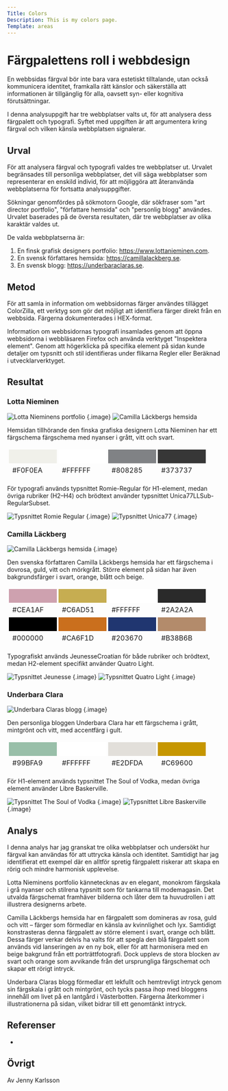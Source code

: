 ```yaml
---
Title: Colors
Description: This is my colors page.
Template: areas
---
```


Färgpalettens roll i webbdesign
=======================

En webbsidas färgval bör inte bara vara estetiskt tilltalande, utan också kommunicera identitet, framkalla rätt känslor och säkerställa att informationen är tillgänglig för alla, oavsett syn- eller kognitiva förutsättningar.

I denna analysuppgift har tre webbplatser valts ut, för att analysera dess färgpalett och typografi. Syftet med uppgiften är att argumentera kring färgval och vilken känsla webbplatsen signalerar. 


Urval
-----------------------

För att analysera färgval och typografi valdes tre webbplatser ut. Urvalet begränsades till personliga webbplatser, det vill säga webbplatser som representerar en enskild individ, för att möjliggöra att återanvända webbplatserna för fortsatta analysuppgifter.

Sökningar genomfördes på sökmotorn Google, där sökfraser som "art director portfolio", "författare hemsida" och "personlig blogg" användes. Urvalet baserades på de översta resultaten, där tre webbplatser av olika karaktär valdes ut.

De valda webbplatserna är:
1. En finsk grafisk designers portfolio: https://www.lottanieminen.com.
2. En svensk författares hemsida: https://camillalackberg.se.
3. En svensk blogg: https://underbaraclaras.se.

Metod
-----------------------

För att samla in information om webbsidornas färger användes tillägget ColorZilla, ett verktyg som gör det möjligt att identifiera färger direkt från en webbsida. Färgerna dokumenterades i HEX-format. 

Information om webbsidornas typografi insamlades genom att öppna webbsidorna i webbläsaren Firefox och använda verktyget "Inspektera element". Genom att högerklicka på specifika element på sidan kunde detaljer om typsnitt och stil identifieras under flikarna Regler eller Beräknad i utvecklarverktyget.

Resultat
-----------------------

### Lotta Nieminen

![Lotta Nieminens portfolio](%base_url%/image/lotta.jpg  "Lotta Nieminens portfolio") {.image}
<img src="../assets/img/colornalysis2.jpg" alt="Camilla Läckbergs hemsida">

Hemsidan tillhörande den finska grafiska designern Lotta Nieminen har ett färgschema färgschema med nyanser i grått, vitt och svart.

<table style="border-spacing: 4px; border-collapse: separate">
<tr>
<td style="height: 2rem; width: 6rem; background-color: #F0F0EA">
<td style="height: 2rem; width: 6rem; background-color: #FFFFFF">
<td style="height: 2rem; width: 6rem; background-color: #808285">
<td style="height: 2rem; width: 6rem; background-color: #373737">
</tr>
<tr><td class="color-text">#F0F0EA</td><td class="color-text">#FFFFFF</td><td class="color-text">#808285</td><td class="color-text">#373737</td></tr>
</table>

För typografi används typsnittet Romie-Regular för H1-element, medan övriga rubriker (H2–H4) och brödtext använder typsnittet Unica77LLSub-RegularSubset.

![Typsnittet Romie Regular](%base_url%/image/romie.png "Typsnittet Romie Regular") {.image}
![Typsnittet Unica77](%base_url%/image/unica77.png "Typsnittet Unica77") {.image}

### Camilla Läckberg

![Camilla Läckbergs hemsida](%base_url%/image/camilla.jpg  "Camilla Läckbergs hemsida") {.image}

Den svenska författaren Camilla Läckbergs hemsida har ett färgschema i dovrosa, guld, vitt och mörkgrått. Större element på sidan har även bakgrundsfärger i svart, orange, blått och beige. 

<table style="border-spacing: 4px; border-collapse: separate">
<tr>
<td style="height: 2rem; width: 6rem; background-color: #CEA1AF">
<td style="height: 2rem; width: 6rem; background-color: #C6AD51">
<td style="height: 2rem; width: 6rem; background-color: #FFFFFF">
<td style="height: 2rem; width: 6rem; background-color: #2A2A2A">
</tr>
<tr><td class="color-text">#CEA1AF</td><td class="color-text">#C6AD51</td><td class="color-text">#FFFFFF</td><td class="color-text">#2A2A2A</td></tr>

<tr>
<td style="height: 2rem; width: 6rem; background-color: #000000">
<td style="height: 2rem; width: 6rem; background-color: #CA6F1D">
<td style="height: 2rem; width: 6rem; background-color: #203670">
<td style="height: 2rem; width: 6rem; background-color: #B38B6B">
</tr>
<tr><td class="color-text">#000000</td><td class="color-text">#CA6F1D</td><td class="color-text">#203670</td><td class="color-text">#B38B6B</td></tr>
</table>

Typografiskt används JeunesseCroatian för både rubriker och brödtext, medan H2-element specifikt använder Quatro Light.

![Typsnittet Jeunesse](%base_url%/image/jeunesse.png "Typsnittet Jeunesse") {.image}
![Typsnittet Quatro Light](%base_url%/image/quatro-light.png "Typsnittet Quatro Light") {.image}

### Underbara Clara

![Underbara Claras blogg](%base_url%/image/clara.jpg "Underbara Claras blogg") {.image}

Den personliga bloggen Underbara Clara har ett färgschema i grått, mintgrönt och vitt, med accentfärg i gult. 

<table style="border-spacing: 4px; border-collapse: separate">
<tr>
<td style="height: 2rem; width: 6rem; background-color: #99BFA9">
<td style="height: 2rem; width: 6rem; background-color: #FFFFFF">
<td style="height: 2rem; width: 6rem; background-color: #E2DFDA">
<td style="height: 2rem; width: 6rem; background-color: #C69600">
</tr>
<tr><td class="color-text">#99BFA9</td><td class="color-text">#FFFFFF</td><td class="color-text">#E2DFDA</td><td class="color-text">#C69600</td></tr>
</table>

För H1-element används typsnittet The Soul of Vodka, medan övriga element använder Libre Baskerville.

![Typsnittet The Soul of Vodka](%base_url%/image/soul-vodka.png "Typsnittet The Soul of Vodka") {.image}
![Typsnittet Libre Baskerville](%base_url%/image/libre.png "Typsnittet Libre Baskerville") {.image}

Analys
-----------------------
I denna analys har jag granskat tre olika webbplatser och undersökt hur färgval kan användas för att uttrycka känsla och identitet. Samtidigt har jag identifierat ett exempel där en alltför spretig färgpalett riskerar att skapa en rörig och mindre harmonisk upplevelse.

Lotta Nieminens portfolio kännetecknas av en elegant, monokrom färgskala i grå nyanser och stilrena typsnitt som för tankarna till modemagasin. Det utvalda färgschemat framhäver bilderna och låter dem ta huvudrollen i att illustrera designerns arbete.

Camilla Läckbergs hemsida har en färgpalett som domineras av rosa, guld och vitt – färger som förmedlar en känsla av kvinnlighet och lyx. Samtidigt konstrasteras denna färgpalett av större element i svart, orange och blått. Dessa färger verkar delvis ha valts för att spegla den blå färgpalett som används vid lanseringen av en ny bok, eller för att harmonisera med en beige bakgrund från ett porträttfotografi. Dock upplevs de stora blocken av svart och orange som avvikande från det ursprungliga färgschemat och skapar ett rörigt intryck.

Underbara Claras blogg förmedlar ett lekfullt och hemtrevligt intryck genom sin färgskala i grått och mintgrönt, och tycks passa ihop med bloggens innehåll om livet på en lantgård i Västerbotten. Färgerna återkommer i illustrationerna på sidan, vilket bidrar till ett genomtänkt intryck.

Referenser
-----------------------

-

Övrigt
-----------------------

Av Jenny Karlsson
